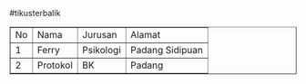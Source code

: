 #tikusterbalik
 <table border="1">
 <!--baris pertama terdiri dari 3 kolom-->
 <tr>
 <td widht="50px">No</td>
 <td widht="150px">Nama</td>
 <td widht="100px">Jurusan</td>
 <td widht="200px">Alamat</td>
 <//tr>


<!--baris kedua terdiri dari 3 kolom-->
 <tr>
 <td>1</td>
 <td>Ferry</td>
 <td>Psikologi</td>
 <td>Padang Sidipuan</td>
 </tr>

<!--baris ketiga terdiri dari 3 kolom-->
 <td>2</td>
 <td>Protokol</td>
 <td>BK</td>
 <td>Padang</td>
 </tr>
 </table>
